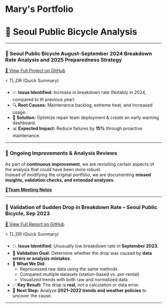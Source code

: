 # Mary's Portfolio

# 🚴 Seoul Public Bicycle Analysis
---
### 🎯 Seoul Public Bicycle August-September 2024 Breakdown Rate Analysis and 2025 Preparedness Strategy

[🔗 View Full Project on GitHub](https://github.com/Mary-berry-77/-Seoul-Public-Bicycle-Analysis)

⚡ TL;DR (Quick Summary)

- 📈 **Issue Identified:** Increase in breakdown rate (Notably in 2024, compared to th previous year)
- 🔍 **Root Causes:** Maintenance backlog, extreme heat, and increased usage.
- 🎯 **Solution:** Optimize repair team deployment & create an early warning dashboard.
- 📊 **Expected Impact:** Reduce failures by **15%** through proactive maintenance.
---

### 🔄 **Ongoing Improvements & Analysis Reviews**  

As part of **continuous improvement**, we are revisiting certain aspects of the analysis that could have been more robust.  
Instead of modifying the original portfolio, we are documenting **missed insights, validation checks, and extended analyses**.

 **[🔗Team Meeting Notes](https://github.com/Mary-berry-77/Mary-s_portfolio/discussions/1#discussion-8027170)**  

---
### 🎯 Validation of Sudden Drop in Breakdown Rate – Seoul Public Bicycle, Sep 2023

[🔗 View Full Report on GitHub](https://github.com/Mary-berry-77/2023-09-breakdown-validation/blob/main/README.md)

⚡ TL;DR (Quick Summary)

- 📉 **Issue Identified:** Unusually low breakdown rate in **September 2023**.
- 🔎 **Validation Goal:** Determine whether the drop was caused by **data errors or analysis mistakes**.
- 🧪 **What We Did:**  
  - Reprocessed raw data using the same methods  
  - Compared multiple datasets (station-based vs. per-rental)  
  - Visualized trends with both raw and normalized data  
- ✅ **Key Result:** The drop is **real**, not a calculation or data error.
- 🚧 **Next Step:** Analyze **2021–2022 trends and weather policies** to uncover the cause.
---
